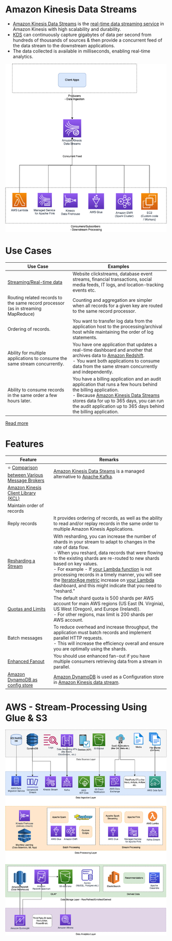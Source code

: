# Amazon Kinesis Data Streams
- [Amazon Kinesis Data Streams](https://aws.amazon.com/kinesis/data-streams/) is the [real-time data streaming service](../../../1_HLDDesignComponents/5_BigDataComponents/ETLServices/StreamProcessing/Readme.md) in Amazon Kinesis with high scalability and durability.
- [KDS]() can continuously capture gigabytes of data per second from hundreds of thousands of sources & then provide a concurrent feed of the data stream to the downstream applications.
- The data collected is available in milliseconds, enabling real-time analytics.

![](../assests/AmazonKinesisDataStream.drawio.png)

# Use Cases

| Use Case                                                                                   | Examples                                                                                                                                                                                                                                                                      |
|--------------------------------------------------------------------------------------------|-------------------------------------------------------------------------------------------------------------------------------------------------------------------------------------------------------------------------------------------------------------------------------|
| [Streaming/Real-time data](../../../3_HLDDesignProblems/AWSClickStreamAnalytics/Readme.md) | Website clickstreams, database event streams, financial transactions, social media feeds, IT logs, and location-tracking events etc.                                                                                                                                          |
| Routing related records to the same record processor (as in streaming MapReduce)           | Counting and aggregation are simpler when all records for a given key are routed to the same record processor.                                                                                                                                                                |
| Ordering of records.                                                                       | You want to transfer log data from the application host to the processing/archival host while maintaining the order of log statements.                                                                                                                                        |
| Ability for multiple applications to consume the same stream concurrently.                 | You have one application that updates a real-time dashboard and another that archives data to [Amazon Redshift]().<br/>- You want both applications to consume data from the same stream concurrently and independently.                                                      |
| Ability to consume records in the same order a few hours later.                            | You have a billing application and an audit application that runs a few hours behind the billing application. <br/>- Because [Amazon Kinesis Data Streams]() stores data for up to 365 days, you can run the audit application up to 365 days behind the billing application. |

[Read more](https://docs.aws.amazon.com/streams/latest/dev/key-concepts.html)

# Features

| Feature                                                                                                                           | Remarks                                                                                                                                                                                                                                                                                                                                                                                                                                                                                                                                                                                                                          |
|-----------------------------------------------------------------------------------------------------------------------------------|----------------------------------------------------------------------------------------------------------------------------------------------------------------------------------------------------------------------------------------------------------------------------------------------------------------------------------------------------------------------------------------------------------------------------------------------------------------------------------------------------------------------------------------------------------------------------------------------------------------------------------|
| :star: [Comparison between Various Message Brokers](../../../1_HLDDesignComponents/4_MessageBrokers/KafkaVsRabbitMQVsSQSVsSNS.md) | [Amazon Kinesis Data Steams](https://shastri-shankar9.medium.com/apache-kafka-vs-amazon-kinesis-b55821c7f51f) is a managed alternative to [Apache Kafka](../../../1_HLDDesignComponents/4_MessageBrokers/Kafka/Readme.md).                                                                                                                                                                                                                                                                                                                                                                                                       |
| [Amazon Kinesis Client Library (KCL)](KinesisClientLibrary.md)                                                                    |                                                                                                                                                                                                                                                                                                                                                                                                                                                                                                                                                                                                                                  |
| Maintain order of records                                                                                                         |                                                                                                                                                                                                                                                                                                                                                                                                                                                                                                                                                                                                                                  |
| Reply records                                                                                                                     | It provides ordering of records, as well as the ability to read and/or replay records in the same order to multiple Amazon Kinesis Applications.                                                                                                                                                                                                                                                                                                                                                                                                                                                                                 |
| [Resharding a Stream](https://docs.aws.amazon.com/streams/latest/dev/kinesis-using-sdk-java-resharding.html)                      | With resharding, you can increase the number of shards in your stream to adapt to changes in the rate of data flow.<br/>- When you reshard, data records that were flowing to the existing shards are re-routed to new shards based on key values.<br/>- For example - If [your Lambda function](../../3_ComputeServices/AWSLambda/Readme.md) is not processing records in a timely manner, you will see the [IteratorAge metric](https://repost.aws/knowledge-center/lambda-iterator-age) increase on [your Lambda](../../3_ComputeServices/AWSLambda/Readme.md) dashboard, and this might indicate that you need to "reshard." |
| [Quotas and Limits](https://docs.aws.amazon.com/streams/latest/dev/service-sizes-and-limits.html)                                 | The default shard quota is 500 shards per AWS account for main AWS regions (US East (N. Virginia), US West (Oregon), and Europe (Ireland)). <br/>- For other regions, max limit is 200 shards per AWS account.                                                                                                                                                                                                                                                                                                                                                                                                                   |
| Batch messages                                                                                                                    | To reduce overhead and increase throughput, the application must batch records and implement parallel HTTP requests. <br/>- This will increase the efficiency overall and ensure you are optimally using the shards.                                                                                                                                                                                                                                                                                                                                                                                                             |
| [Enhanced Fanout](https://aws.amazon.com/blogs/aws/kds-enhanced-fanout/)                                                          | You should use enhanced fan-out if you have multiple consumers retrieving data from a stream in parallel.                                                                                                                                                                                                                                                                                                                                                                                                                                                                                                                        |
| [Amazon DynamoDB as config store](../../6_DatabaseServices/AmazonDynamoDB/Readme.md)                                              | [Amazon DynamoDB](../../6_DatabaseServices/AmazonDynamoDB/Readme.md) is used as a Configuration store in [Amazon Kinesis data stream]().                                                                                                                                                                                                                                                                                                                                                                                                                                                                                         |

# AWS - Stream-Processing Using Glue & S3
    
![](../../AWS-Data-Architecture-ETL-OLTP-OLAP-DataLake.png)
